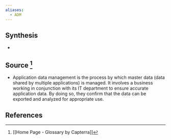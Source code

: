 ```yaml
---
aliases:
  - ADM
---
```

## Synthesis
- 
## Source [^1]
- Application data management is the process by which master data (data shared by multiple applications) is managed. It involves a business working in conjunction with its IT department to ensure accurate application data. By doing so, they confirm that the data can be exported and analyzed for appropriate use.
## References

[^1]: [[Home Page - Glossary by Capterra]]